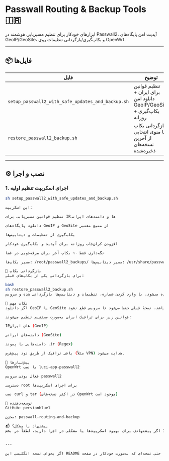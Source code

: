# Passwall Routing & Backup Tools 🇮🇷

ابزارهای خودکار برای تنظیم مسیریابی هوشمند در Passwall2، آپدیت امن پایگاه‌های GeoIP/GeoSite، و بکاپ‌گیری/بازگردانی تنظیمات روی OpenWrt.

---

## 📦 فایل‌ها

| فایل | توضیح |
|------|-------|
| `setup_passwall2_with_safe_updates_and_backup.sh` | تنظیم قوانین برای ایران + دانلود امن GeoIP/GeoSite + بکاپ‌گیری روزانه |
| `restore_passwall2_backup.sh` | بازگردانی بکاپ با منوی انتخابی از آخرین نسخه‌های ذخیره‌شده |

---

## ⚙️ نصب و اجرا

### 1. اجرای اسکریپت تنظیم اولیه

```bash
sh setup_passwall2_with_safe_updates_and_backup.sh

این اسکریپت:

تنظیم قوانین مسیریابی برای IPها و دامنه‌های ایرانی

دانلود پایگاه‌های GeoIP و GeoSite از منبع معتبر

بکاپ‌گیری از تنظیمات و دیتابیس‌ها

افزودن کران‌جاب روزانه برای آپدیت و بکاپ‌گیری خودکار

نگه‌داری فقط ۱۰ بکاپ آخر برای صرفه‌جویی در فضا

مسیر بکاپ‌ها: /root/passwall2_backups/ مسیر دیتابیس‌ها: /usr/share/passwall2/

🔁 بازگردانی بکاپ
برای بازگردانی یکی از بکاپ‌های قبلی:

bash
sh restore_passwall2_backup.sh
سپس لیستی از بکاپ‌های موجود نمایش داده می‌شود. با وارد کردن شماره، تنظیمات و دیتابیس‌ها بازگردانی شده و سرویس Passwall2 ری‌استارت می‌شود.

🧠 نکات مهم
اگر دانلود GeoIP یا GeoSite ناموفق باشد، نسخهٔ قبلی حفظ می‌شود تا سرویس قطع نشود.

قوانین زیر برای ترافیک ایران به‌صورت مستقیم تنظیم می‌شوند:

IPهای ایران (GeoIP)

دامنه‌های ایرانی (GeoSite)

دامنه‌هایی با پسوند .ir (Regex)

باقی ترافیک از طریق نود پیش‌فرض (مثلاً VPN) هدایت می‌شود.

📜 پیش‌نیازها
OpenWrt با نصب luci-app-passwall2

فعال بودن سرویس passwall2

دسترسی root برای اجرای اسکریپت‌ها

نصب curl و tar (در اکثر نسخه‌های OpenWrt موجود است)

🧰 توسعه‌دهنده
GitHub: persianblue1

مخزن: passwall-routing-and-backup

📬 پیشنهاد یا مشکل؟
اگر پیشنهادی برای بهبود اسکریپت‌ها یا مشکلی در اجرا دارید، لطفاً در بخش Issues همین مخزن مطرح کنید.


---

اگر بخوای نسخه انگلیسی این README رو هم برات آماده می‌کنم، یا حتی نسخه‌ای که به‌صورت خودکار در صفحه GitHub نمایش داده بشه با نشان‌های زیبا (badge) و لینک‌های مستندات. فقط بگو چطور ادامه بدیم.

